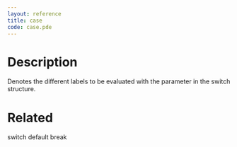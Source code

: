 ```yaml
---
layout: reference
title: case
code: case.pde
---
```


# Description

Denotes the different labels to be evaluated with the parameter in the switch structure.

# Related

switch
default
break
